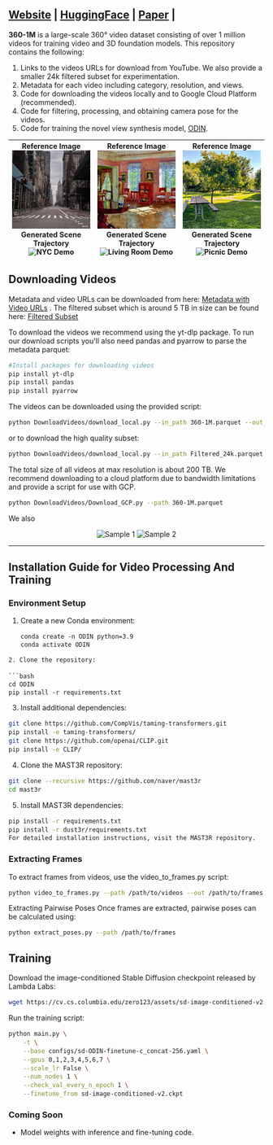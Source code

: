 
## [Website](https://mattwallingford.github.io/ODIN/) | [HuggingFace](https://huggingface.co/datasets/mwallingford/360-1M/tree/main) | [Paper](https://openreview.net/pdf?id=otxOtsWCMb) | 

**360-1M** is a large-scale 360° video dataset consisting of over 1 million videos for training video and 3D foundation models. This repository contains the following:
1. Links to the videos URLs for download from YouTube. We also provide a smaller 24k filtered subset for experimentation.
2. Metadata for each video including category, resolution, and views. 
3. Code for downloading the videos locally and to Google Cloud Platform (recommended).
4. Code for filtering, processing, and obtaining camera pose for the videos.
5. Code for training the novel view synthesis model, [ODIN](https://openreview.net/pdf?id=otxOtsWCMb).
   
| **Reference Image**<br><img src="https://raw.githubusercontent.com/MattWallingford/ODIN/main/nyc-256x256.png" width="256" alt="NYC Reference" /><br>**Generated Scene Trajectory**<br><img src="https://raw.githubusercontent.com/MattWallingford/ODIN/main/nyc4.gif" width="256" alt="NYC Demo" /> | **Reference Image**<br><img src="https://raw.githubusercontent.com/MattWallingford/ODIN/main/livingroom-256x256.jpg" width="256" alt="Living Room Reference" /><br>**Generated Scene Trajectory**<br><img src="https://raw.githubusercontent.com/MattWallingford/ODIN/main/living_room_zoom.gif" width="256" alt="Living Room Demo" /> | **Reference Image**<br><img src="https://raw.githubusercontent.com/MattWallingford/ODIN/main/picnic-256x256.png" width="256" alt="Picnic Reference" /><br>**Generated Scene Trajectory**<br><img src="https://raw.githubusercontent.com/MattWallingford/ODIN/main/picnic2.gif" width="256" alt="Picnic Demo" /> |
| --- | --- | --- |

## Downloading Videos
Metadata and video URLs can be downloaded from here: [Metadata with Video URLs](https://huggingface.co/datasets/mwallingford/360-1M/tree/main) .
The filtered subset which is around 5 TB in size can be found here: [Filtered Subset](https://huggingface.co/datasets/mwallingford/360-1M/blob/main/Filtered_24k.parquet)

To download the videos we recommend using the yt-dlp package. To run our download scripts you'll also need pandas and pyarrow to parse the metadata parquet:
```bash
#Install packages for downloading videos
pip install yt-dlp
pip install pandas
pip install pyarrow
```

The videos can be downloaded using the provided script:
```bash
python DownloadVideos/download_local.py --in_path 360-1M.parquet --out_dir /path/to/videos
```
or to download the high quality subset:
```bash
python DownloadVideos/download_local.py --in_path Filtered_24k.parquet --out_dir /path/to/videos
```

The total size of all videos at max resolution is about 200 TB. We recommend downloading to a cloud platform due to bandwidth limitations and provide a script for use with GCP.

```bash
python DownloadVideos/Download_GCP.py --path 360-1M.parquet
```

We also 

<p align="center">
  <img src="https://raw.githubusercontent.com/MattWallingford/ODIN/main/sample_top.gif" width="410" alt="Sample 1" />
  <img src="https://raw.githubusercontent.com/MattWallingford/ODIN/main/sample_bot.gif" width="410" alt="Sample 2" />
</p>


---

## Installation Guide for Video Processing And Training

### Environment Setup
1. Create a new Conda environment:
   ```
   conda create -n ODIN python=3.9
   conda activate ODIN
```
2. Clone the repository:

```bash
cd ODIN
pip install -r requirements.txt
```
3. Install additional dependencies:

```bash
git clone https://github.com/CompVis/taming-transformers.git
pip install -e taming-transformers/
git clone https://github.com/openai/CLIP.git
pip install -e CLIP/
```

4. Clone the MAST3R repository:
```bash
git clone --recursive https://github.com/naver/mast3r
cd mast3r
```
5. Install MAST3R dependencies:

```bash
pip install -r requirements.txt
pip install -r dust3r/requirements.txt
For detailed installation instructions, visit the MAST3R repository.
```


### Extracting Frames
To extract frames from videos, use the video_to_frames.py script:


```bash
python video_to_frames.py --path /path/to/videos --out /path/to/frames
```

Extracting Pairwise Poses
Once frames are extracted, pairwise poses can be calculated using:

```bash
python extract_poses.py --path /path/to/frames
```

## Training
Download the image-conditioned Stable Diffusion checkpoint released by Lambda Labs:

```bash
wget https://cv.cs.columbia.edu/zero123/assets/sd-image-conditioned-v2.ckpt
```
Run the training script:

```bash
python main.py \
    -t \
    --base configs/sd-ODIN-finetune-c_concat-256.yaml \
    --gpus 0,1,2,3,4,5,6,7 \
    --scale_lr False \
    --num_nodes 1 \
    --check_val_every_n_epoch 1 \
    --finetune_from sd-image-conditioned-v2.ckpt
```
### Coming Soon
- Model weights with inference and fine-tuning code. 
